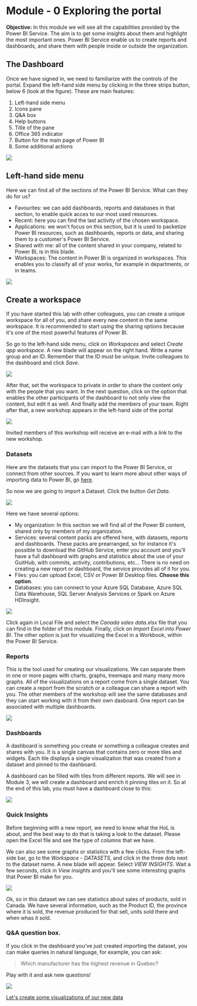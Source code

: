 # Module - 0 Exploring the portal
**Objective:** In this module we will see all the capabilities provided by the Power BI Service. The aim is to get some insights about them and highlight the most important ones. Power BI Service enable us to create reports and dashboards, and share them with people inside or outside the organization.

## The Dashboard

Once we have signed in, we need to familiarize with the controls of the portal. Expand the left-hand side menu by clicking in the three strips button, below 6 (look at the figure). These are main features:

1) Left-hand side menu
2) Icons pane
3) Q&A box
4) Help buttons
5) Title of the pane
6) Office 365 indicator
7) Button for the main page of Power BI
8) Some additional actions

 ![](/05.%20Power%20BI%20-%20Hands%20on%20Lab/Module%200%20-%20Exploring%20the%20portal/Images/theDashboard.png)


## Left-hand side menu
Here we can find all of the sections of the Power BI Service. What can they do for us?
* Favourites: we can add dashboards, reports and databases in that section, to enable quick acces to our most used resources.
* Recent: here you can find the last activity of the chosen workspace.
* Applications: we won't focus on this section, but it is used to packetize Power BI resources, such as dashboards, reports or data, and sharing them to a customer's Power BI Service.
* Shared with me: all of the content shared in your company, related to Power BI, is in this blade.
* Workspaces: The content in Power BI is organized in workspaces. This enables you to classify all of your works, for example in departments, or in teams.


 ![](/05.%20Power%20BI%20-%20Hands%20on%20Lab/Module%200%20-%20Exploring%20the%20portal/Images/workspaces.png)



## Create a workspace
If you have started this lab with other colleagues, you can create a unique workspace for all of you, and share every new content in the same workspace. It is recommended to start using the sharing options because it's one of the most powerful features of Power BI.

So go to the left-hand side menu, click on *Workspaces* and select *Create app workspace*. A new blade will appear on the right hand. Write a name group and an ID. Remember that the ID must be unique. Invite colleagues to the dashboard and click *Save*.

![](/05.%20Power%20BI%20-%20Hands%20on%20Lab/Module%200%20-%20Exploring%20the%20portal/Images/creatingWorkspace.png)
 
After that, set the workspace to private in order to share the content only with the people that you want. In the next question, click on the option that enables the other participants of the dashboard to not only view the content, but edit it as well.
And finally add the members of your team. Right after that, a new workshop appears in the left-hand side of the portal

![](/05.%20Power%20BI%20-%20Hands%20on%20Lab/Module%200%20-%20Exploring%20the%20portal/Images/createdWorkspace.png)

Invited members of this workshop will receive an e-mail with a link to the new workshop.

### Datasets
Here are the datasets that you can import to the Power BI Service, or connect from other sources. If you want to learn more about other ways of importing data to Power BI, go [here](https://powerbi.microsoft.com/en-us/documentation/powerbi-service-get-data/).

So now we are going to import a Dataset. Click the button *Get Data*.

![](/05.%20Power%20BI%20-%20Hands%20on%20Lab/Module%200%20-%20Exploring%20the%20portal/Images/getData.png)


Here we have several options:
* My organization: In this section we will find all of the Power BI content, shared only by members of my organization.
* Services: several content packs are offered here, with datasets, reports and dashboards. These packs are prearranged, so for instance it's possible to download the GitHub Service, enter you account and you'll have a full dashboard with graphs and statistics about the use of your GuitHub, with commits, activity, contributions, etc... There is no need on creating a new report or dashboard, the service provides all of it for you.
* Files: you can upload Excel, CSV or Power BI Desktop files. **Choose this option**.
* Databases: you can connect to your Azure SQL Database, Azure SQL Data Warehouse, SQL Server Analysis Services or Spark on Azure HDInsight.


![](/05.%20Power%20BI%20-%20Hands%20on%20Lab/Module%200%20-%20Exploring%20the%20portal/Images/getDataOptions.png)


Click again in Local File and select the *Canada sales data.xlsx* file that you can find in the folder of this module. Finally, click on *Import Excel into Power BI*. The other option is just for visualizing the Excel in a Workbook, within the Power BI Service. 

### Reports
This is the tool used for creating our visualizations. We can separate them in one or more pages with charts, graphs, treemaps and many many more graphs. All of the visualizations on a report come from a single dataset. You can create a report from the scratch or a colleague can share a report with you. The other members of the workshop will see the same databases and they can start working with it from their own dasboard. One report can be associated with multiple dashboards.

![](/05.%20Power%20BI%20-%20Hands%20on%20Lab/Module%200%20-%20Exploring%20the%20portal/Images/emptyReport.png)


### Dashboards
A dashboard is something you create or something a colleague creates and shares with you. It is a single canvas that contains zero or more tiles and widgets. Each tile displays a single visualization that was created from a dataset and pinned to the dashboard.

A dashboard can be filled with tiles from different reports. We will see in Module 3, we will create a dashboard and enrich it pinning tiles on it. So at the end of this lab, you must have a dashboard close to this:

![](/05.%20Power%20BI%20-%20Hands%20on%20Lab/Module%200%20-%20Exploring%20the%20portal/Images/finalDashboard.png)


### Quick Insights
Before beginning with a new report, we need to know what the HoL is about, and the best way to do that is taking a look to the dataset. Please open the Excel file and see the type of columns that we have.

We can also see some graphs or statistics with a few clicks. From the left-side bar, go to the *Workspace* - *DATASETS*, and click in the three dots next to the dataset name. A new blade will appear. Select *VIEW INSIGHTS*. Wait a few seconds, click in *View insights* and you'll see some interesting graphs that Power BI make for you.

![](/05.%20Power%20BI%20-%20Hands%20on%20Lab/Module%200%20-%20Exploring%20the%20portal/Images/quickInsights.png)


Ok, so in this dataset we can see statistics about sales of products, sold in Canada. We have several information, such as the Product ID, the province where it is sold, the revenue produced for that sell, units sold there and when whas it sold.


### Q&A question box.
If you click in the dashboard you've just created importing the dataset, you can make queries in natural language, for example, you can ask:
> Which manufacturer has the highest revenue in Quebec?


Play with it and ask new questions!

![](/05.%20Power%20BI%20-%20Hands%20on%20Lab/Module%200%20-%20Exploring%20the%20portal/Images/QandA.PNG)

[Let's create some visualizations of our new data](/05.%20Power%20BI%20-%20Hands%20on%20Lab/Module%201%20-%20Visualizations%20I)
